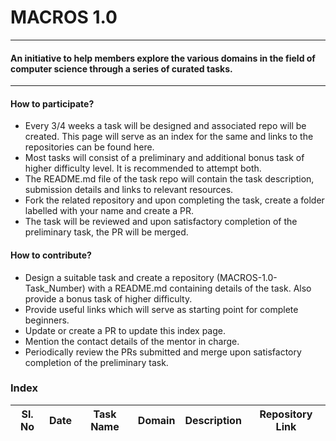 # MACROS 1.0
---
#### An initiative to help members explore the various domains in the field of computer science through a series of curated tasks.
---
#### How to participate? 
- Every 3/4 weeks a task will be designed and associated repo will be created. This page will serve as an index for the same and links to the repositories can be found here. 
- Most tasks will consist of a preliminary and additional bonus task of higher difficulty level. It is recommended to attempt both.
- The README.md file of the task repo will contain the task description, submission details and links to relevant resources.
- Fork the related repository and upon completing the task, create a folder labelled with your name and create a PR. 
- The task will be reviewed and upon satisfactory completion of the preliminary task, the PR will be merged.

#### How to contribute?
- Design a suitable task and create a repository (MACROS-1.0-Task_Number) with a README.md containing details of the task. Also provide a bonus task of higher difficulty.
- Provide useful links which will serve as starting point for complete beginners.
- Update or create a PR to update this index page.
- Mention the contact details of the mentor in charge.
- Periodically review the PRs submitted and merge upon satisfactory completion of the preliminary task.

### Index

| Sl. No | Date | Task Name | Domain | Description | Repository Link |
| --- | --- | --- | --- | --- | --- |

